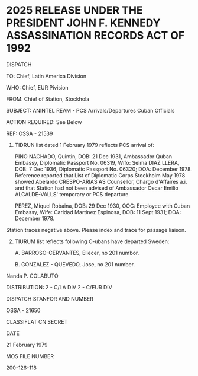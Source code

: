 # 2025 RELEASE UNDER THE PRESIDENT JOHN F. KENNEDY ASSASSINATION RECORDS ACT OF 1992

DISPATCH

TO:
Chief, Latin America Division

WHO:
Chief, EUR Pivision

FROM:
Chief of Station, Stockhola

SUBJECT:
ANINTEL REAM - PCS Arrivals/Departures Cuban Officials

ACTION REQUIRED: See Below

REF: OSSA - 21539

1. TIDRUN list dated 1 February 1979 reflects PCS arrival of:

   PINO NACHADO, Quintin, DOB: 21 Dec 1931, Ambassador
   Quban Embassy, Diplomatic Passport No. 06319, Wifo: Selma DIAZ
   LLERA, DOB: 7 Dec 1936, Diplomatic Passport No. 06320; DOA:
   December 1978. Reference reported that List of Diplomatic Corps
   Stockholm May 1978 showed Abelardo CRESPO-ARIAS AS Counsellor, Chargo
   d'Affaires a.i. and that Station had not been advised of Ambassador
   Oscar Emilio ALCALDE-VALLS' temporary or PCS departure.

   PEREZ, Miquel Robaina, DOB: 29 Dec 1930, OOC: Employee
   with Cuban Embassy, Wife: Caridad Martinez Espinosa, DOB: 11 Sept 1931;
   DOA: December 1978.

Station traces negative above. Please index and trace for passage liaison.

2. TIURUM list reflects following C-ubans have departed Sweden:

   A. BARROSO-CERVANTES, Eliecer, no 201 numbor.

   B. GONZALEZ - QUEVEDO, Jose, no 201 number.

Nanda P. COLABUTO

DISTRIBUTION:
2 - C/LA DIV
2 - C/EUR DIV

DISPATCH STANFOR AND NUMBER

OSSA - 21650

CLASSIFLAT CN
SECRET

DATE

21 February 1979

MOS FILE NUMBER

200-126-118
